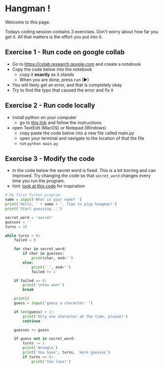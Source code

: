 # Hangman !

Welcome to this page.

Todays coding session contains 3 exercises. Don't worry about how far you get it. All that matters is the effort you put into it.

## Exercise 1 - Run code on google collab
- Go to https://colab.research.google.com and create a notebook
- Copy the code below into the notebook
  - copy it **exactly** as it stands 
  - When you are done, press run (▶)
- You will likely get an error, and that is completely okay
- Try to find the typo that caused the error and fix it

## Exercise 2 - Run code locally
- install python on your computer
  - go to [this link](https://docs.anaconda.com/anaconda/install/#basic-install-instructions) and follow the instructions.
- open TextEdit (MacOS) or Notepad (Windows)
  - copy paste the code below into a new file called main.py
  - open your terminal and navigate to the location of that the file
  - run `python main.py`

## Exercise 3 - Modify the code
- In the code below the secret word is fixed. This is a bit borring and can improved. Try changing the code so that `secret_word` changes every time you run the program.
- hint: [look at this code](https://www.w3schools.com/python/ref_random_choice.asp) for inspiration

```python
# My first Python program
name = input('What is your name? ')
print('Hello, ' + name + '. Time to play hangman!')
print('Start guessing...')

secret_word = 'secret'
guesses = ''
turns = 10

while turns > 0:
    failed = 0

    for char in secret_word:
        if char in guesses:
            print(char, end='')
        else:
            print('_', end='')
            failed += 1

    if failed == 0:
        print('\nYou won!')
        break

    print()
    guess = input('guess a character: ')

    if len(guess) > 1:
        print('Only one character at the time, please!')
        continue

    guesses += guess

    if guess not in secret_word:
        turns -= 1
        print('Wrong\n')
        print('You have', turns, 'more guesses')
        if turns == 0:
            print('You lose!')
```